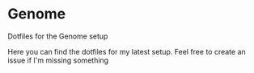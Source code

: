 # Genome
Dotfiles for the Genome setup

Here you can find the dotfiles for my latest setup. Feel free to create an issue if I'm missing something
